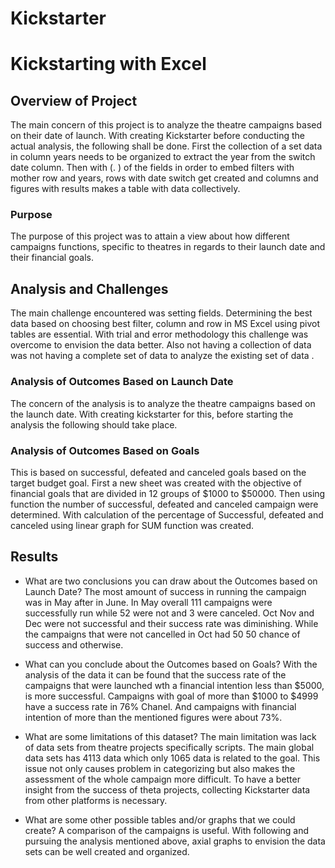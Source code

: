 # Kickstarter
# Kickstarting with Excel

## Overview of Project
The main concern of this project is to analyze the theatre campaigns based on their date of launch. With creating Kickstarter before conducting the actual analysis, the following shall be done. First the collection of a set data in column years needs to be organized to extract the year from the switch date column. Then with (.  ) of the fields in order to embed filters with mother row and years, rows with date switch get created and columns and figures with results makes a table with data collectively.


### Purpose

The purpose of this project was to attain a view about how different campaigns functions, specific to theatres in regards to their launch date and their financial goals.
## Analysis and Challenges

The main challenge encountered was setting fields. Determining the best data based on choosing best filter, column and row in MS Excel using pivot tables  are essential.  With trial and error methodology this challenge was overcome to envision the data better. Also not having a collection of data was not having a complete set of data to analyze the existing set of data . 

### Analysis of Outcomes Based on Launch Date
The concern of the analysis is to analyze the theatre campaigns based on the launch date. With creating kickstarter for this, before starting the analysis the following should take place.


### Analysis of Outcomes Based on Goals
This is based on successful, defeated and canceled goals based on the target budget goal. First a new sheet was created with the objective of financial goals that are divided in 12 groups of $1000 to $50000. Then using function the number of successful, defeated and canceled campaign were determined. With calculation of the percentage of Successful, defeated and canceled using linear graph for SUM function was created. 

## Results

- What are two conclusions you can draw about the Outcomes based on Launch Date?
The most amount of success in running the campaign was in May after in June. In May overall 111 campaigns were successfully run while 52 were not and 3 were canceled. Oct Nov and Dec were not successful and their success rate was diminishing. While the campaigns that were not cancelled in Oct had 50 50 chance of success and otherwise.   

- What can you conclude about the Outcomes based on Goals?
With the analysis of the data it can be found that the success rate of the campaigns that were launched wth a financial intention less than $5000, is more successful. Campaigns with goal of more than $1000 to $4999 have a success rate in 76% Chanel. And campaigns with financial intention of more than the mentioned figures were about 73%.
- What are some limitations of this dataset?
The main limitation was lack of data sets from theatre projects specifically scripts.  The main global data sets has 4113 data which only 1065 data is related to the goal.  This issue not only causes problem in categorizing but also makes the assessment of the whole campaign more difficult. To have a better insight from the success of theta projects, collecting Kickstarter data from other platforms is necessary.
- What are some other possible tables and/or graphs that we could create?
A comparison of the campaigns is useful. With following and pursuing the analysis mentioned above, axial graphs to envision the data sets can be well created and organized.

